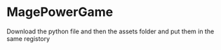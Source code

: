 ﻿# MagePowerGame

Download the python file and then the assets folder and put them in the same registory
